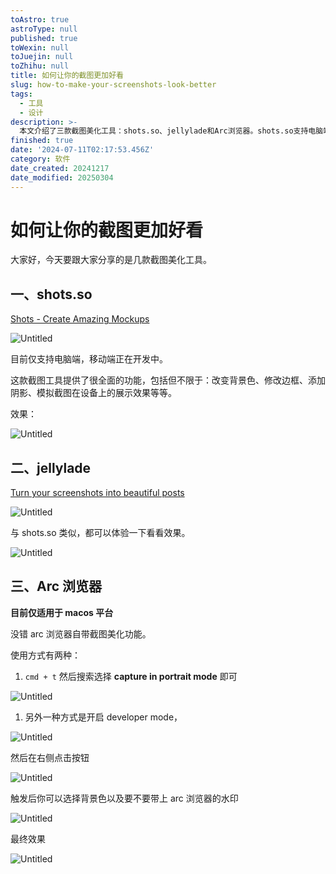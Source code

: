 ```yaml
---
toAstro: true
astroType: null
published: true
toWexin: null
toJuejin: null
toZhihu: null
title: 如何让你的截图更加好看
slug: how-to-make-your-screenshots-look-better
tags:
  - 工具
  - 设计
description: >-
  本文介绍了三款截图美化工具：shots.so、jellylade和Arc浏览器。shots.so支持电脑端，提供多种美化功能，如改变背景色、添加阴影等。jellylade同样可以将截图转化为美观的帖子。Arc浏览器则是一款macOS平台上的浏览器，内置截图美化功能，用户可以通过快捷键或开发者模式进行截图美化，并可自定义背景色和水印。这些工具均能帮助用户提升截图的美观度和专业性。
finished: true
date: '2024-07-11T02:17:53.456Z'
category: 软件
date_created: 20241217
date_modified: 20250304
---
```


# 如何让你的截图更加好看

大家好，今天要跟大家分享的是几款截图美化工具。

## 一、shots.so

[Shots - Create Amazing Mockups](<https://www.shots.so/>)

![Untitled](<https://pictures.kazoottt.top/2024/02/20240225-2d3f0e52beafd80331b3c8e048547045.png>)

目前仅支持电脑端，移动端正在开发中。

这款截图工具提供了很全面的功能，包括但不限于：改变背景色、修改边框、添加阴影、模拟截图在设备上的展示效果等等。

效果：

![Untitled](<https://pictures.kazoottt.top/2024/02/20240225-6791524efb85adf7826ae794fc2f723a.png>)

## 二、jellylade

[Turn your screenshots into beautiful posts](<https://app.jellylade.com/>)

![Untitled](<https://pictures.kazoottt.top/2024/02/20240225-82aa80c8b5a357de11750faf12b1703a.png>)

与 shots.so 类似，都可以体验一下看看效果。

![Untitled](<https://pictures.kazoottt.top/2024/02/20240225-9a49aef555390eaf92a5647d592769be.jpeg>)

## 三、Arc 浏览器

**目前仅适用于 macos 平台**

没错 arc 浏览器自带截图美化功能。

使用方式有两种：

1. `cmd + t` 然后搜索选择 **capture in portrait mode** 即可

![Untitled](<https://pictures.kazoottt.top/2024/02/20240225-2249830743a1eb711120a269f14a1901.png>)

1. 另外一种方式是开启 developer mode，

![Untitled](<https://pictures.kazoottt.top/2024/02/20240225-202a3577ed0433710c02b1d567f4cb20.png>)

然后在右侧点击按钮

![Untitled](<https://pictures.kazoottt.top/2024/02/20240225-a04995922000f6d88e24f045d13b828f.png>)

触发后你可以选择背景色以及要不要带上 arc 浏览器的水印

![Untitled](<https://pictures.kazoottt.top/2024/02/20240225-06de8c20aa0ba6d80a243acb5cf0bf3e.png>)

最终效果

![Untitled](<https://pictures.kazoottt.top/2024/02/20240225-1f3df06697ecb0ced94049e713dcf14f.png>)
